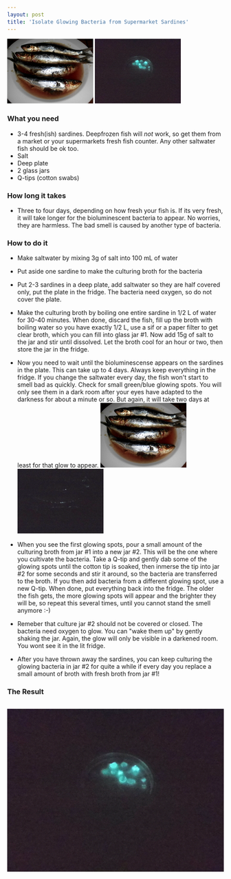 ```yaml
---
layout: post
title: 'Isolate Glowing Bacteria from Supermarket Sardines'
---
```

![placeholder](/pic/biolumsardines/DSCI0597.JPG "The Sardines")
![placeholder](/pic/biolumsardines/DSCI0611.JPG "The Glowing Bacteria on a Petri Plate")

### What you need
- 3-4 fresh(ish) sardines. Deepfrozen fish will *not* work, so get them from a market or your supermarkets fresh fish counter. Any other saltwater fish should be ok too.
- Salt
- Deep plate
- 2 glass jars
- Q-tips (cotton swabs)


### How long it takes
- Three to four days, depending on how fresh your fish is. If its very fresh, it will take longer for the bioluminescent bacteria to appear. No worries, they are harmless. The bad smell is caused by another type of bacteria.

### How to do it
- Make saltwater by mixing 3g of salt into 100 mL of water
- Put aside one sardine to make the culturing broth for the bacteria
- Put 2-3 sardines in a deep plate, add saltwater so they are half covered only, put the plate in the fridge. The bacteria need oxygen, so do not cover the plate.
- Make the culturing broth by boiling one entire sardine in 1/2 L of water for 30-40 minutes. When done, discard the fish, fill up the broth with boiling water so you have exactly 1/2 L, use a sif or a paper filter to get clear broth, which you can fill into glass jar #1. Now add 15g of salt to the jar and stir until dissolved. Let the broth cool for an hour or two, then store the jar in the fridge.

- Now you need to wait until the bioluminescense appears on the sardines in the plate. This can take up to 4 days. Always keep everything in the fridge. If you change the saltwater every day, the fish won't start to smell bad as quickly. Check for small green/blue glowing spots. You will only see them in a dark room after your eyes have adapted to the darkness for about a minute or so. But again, it will take two days at least for that glow to appear. ![placeholder](/pic/biolumsardines/DSCI0597.JPG "The Sardines") ![placeholder](/pic/biolumsardines/DSCI0594-sardinen.JPG "The Very Faint Glow on the Sardines")

- When you see the first glowing spots, pour a small amount of the culturing broth from jar #1 into a new jar #2. This will be the one where you cultivate the bacteria. Take a Q-tip and gently dab some of the glowing spots until the cotton tip is soaked, then inmerse the tip into jar #2 for some seconds and stir it around, so the bacteria are transferred to the broth. If you then add bacteria from a different glowing spot, use a new Q-tip. When done, put everything back into the fridge. The older the fish gets, the more glowing spots will appear and the brighter they will be, so repeat this several times, until you cannot stand the smell anymore :-) 

- Remeber that culture jar #2 should not be covered or closed. The bacteria need oxygen to glow. You can "wake them up" by gently shaking the jar. Again, the glow will only be visible in a darkened room. You wont see it in the lit fridge.

- After you have thrown away the sardines, you can keep culturing the glowing bacteria in jar #2 for quite a while if every day you replace a small amount of broth with fresh broth from jar #1!


### The Result
![placeholder](/pic/biolumsardines/DSCI0611x.JPG "The Glowing Bacteria on a Petri Plate")
-----

